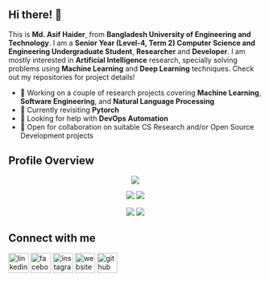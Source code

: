 ## Hi there! 👋

<!--
**asifhaider/asifhaider** is a ✨ _special_ ✨ repository because its `README.md` (this file) appears on your GitHub profile.
Here are some ideas to get you started:

-->
This is **Md. Asif Haider**, from **Bangladesh University of Engineering and Technology**. I am a **Senior Year (Level-4, Term 2) Computer Science and Engineering Undergraduate Student**, **Researcher** and **Developer**. I am mostly interested in **Artificial Intelligence** research, specially solving problems using **Machine Learning** and **Deep Learning** techniques. Check out my repositories for project details!  

- 🔭 Working on a couple of research projects covering **Machine Learning**, **Software Engineering**, and **Natural Language Processing**
- 🌱 Currently revisiting **Pytorch**
- 🤔 Looking for help with **DevOps Automation**
- 👯 Open for collaboration on suitable CS Research and/or Open Source Development projects

<!--  
- 💬 Ask me about ... 
- ⚡ Fun fact: ...
- 📫 Reach out to me through: [Mail](mailto:elhanasif@gmail.com) and [Facebook](https://www.facebook.com/asif.elhan)
- 😄 Pronouns: ... -->

<!--
## Languages

<p align="left"> <a href="https://www.python.org/"> <img src="https://devicons.github.io/devicon/devicon.git/icons/python/python-original.svg" alt="python" width="40" height="40"/> </a> <a href = "https://www.gnu.org/software/gnu-c-manual/gnu-c-manual.html"> <img src="https://devicons.github.io/devicon/devicon.git/icons/c/c-original.svg" alt="c" width="40" height="40"/> </a> <a href = "https://isocpp.org/"> <img src="https://devicons.github.io/devicon/devicon.git/icons/cplusplus/cplusplus-original.svg" alt="cplusplus" width="40" height="40"/> </a> <a href = "https://www.java.com/en/"> <img src="https://devicons.github.io/devicon/devicon.git/icons/java/java-original-wordmark.svg" alt="java" width="40" height="40"/> </a> <a href = "https://developer.mozilla.org/en-US/docs/Web/Guide/HTML/HTML5"> <img src="https://devicons.github.io/devicon/devicon.git/icons/html5/html5-original-wordmark.svg" alt="html5" width="40" height="40"/> </a> <a href = "https://www.w3.org/TR/2001/WD-css3-roadmap-20010523/"> <img src="https://devicons.github.io/devicon/devicon.git/icons/css3/css3-original-wordmark.svg" alt="css3" width="40" height="40"/> </a> <a href = " https://developer.mozilla.org/en-US/docs/Web/JavaScript"> <img src="https://devicons.github.io/devicon/devicon.git/icons/javascript/javascript-original.svg" alt="javascript" width="40" height="40"/> </a> <a href = "https://www.php.net/docs.php"> <img src="https://devicons.github.io/devicon/devicon.git/icons/php/php-original.svg" alt="php" width="40" height="40"/> </a> <a href = "https://docs.mongodb.com/"> <img src="https://devicons.github.io/devicon/devicon.git/icons/mongodb/mongodb-original-wordmark.svg" alt="mongodb" width="40" height="40"/> </a> <a href = "https://dev.mysql.com/doc/"> <img src="https://devicons.github.io/devicon/devicon.git/icons/mysql/mysql-original-wordmark.svg" alt="mysql" width="40" height="40"/></a> </p> --> 

<!--
## Tools and Frameworks

<p align="left> <img src="https://devicons.github.io/devicon/devicon.git/icons/bootstrap/bootstrap-plain.svg" alt="bootstrap" width="40" height="40"/> <img src="https://devicons.github.io/devicon/devicon.git/icons/django/django-original.svg" alt="django" width="40" height="40"/> <img src="https://www.vectorlogo.zone/logos/pocoo_flask/pocoo_flask-icon.svg" alt="flask" width="40" height="40"/> <img src="https://devicons.github.io/devicon/devicon.git/icons/laravel/laravel-plain-wordmark.svg" alt="laravel" width="40" height="40"/> <img src="https://www.vectorlogo.zone/logos/jekyllrb/jekyllrb-icon.svg" alt="jekyll" width="40" height="40"/> <img src="https://www.vectorlogo.zone/logos/tensorflow/tensorflow-icon.svg" alt="tensorflow" width="40" height="40"/> <img src="https://www.vectorlogo.zone/logos/git-scm/git-scm-icon.svg" alt="git" width="40" height="40"/> <img src="https://www.vectorlogo.zone/logos/adobe_illustrator/adobe_illustrator-icon.svg" alt="illustrator" width="40" height="40"/> <img src="https://www.vectorlogo.zone/logos/figma/figma-icon.svg" alt="figma" width="40" height="40"/></p>
-->

## Profile Overview

<div align="center">
  
![](http://github-profile-summary-cards.vercel.app/api/cards/profile-details?username=asifhaider&theme=dracula)

![](http://github-profile-summary-cards.vercel.app/api/cards/repos-per-language?username=asifhaider&theme=dracula) ![](http://github-profile-summary-cards.vercel.app/api/cards/most-commit-language?username=asifhaider&theme=dracula)

![](http://github-profile-summary-cards.vercel.app/api/cards/stats?username=asifhaider&theme=dracula) ![](http://github-profile-summary-cards.vercel.app/api/cards/productive-time?username=asifhaider&theme=dracula&utcOffset=8)

</div>

<!--
![Profile views](https://gpvc.arturio.dev/asifhaider)

![GitHub stats](https://github-readme-stats.vercel.app/api?username=asifhaider&show_icons=true&theme=tokyonight&count_private=true)
![Top Langs](https://github-readme-stats.vercel.app/api/top-langs/?username=asifhaider&layout=compact&langs_count=10&hide=MATLAB)
![GitHub stats](https://github-readme-stats.vercel.app/api?username=asifhaider&show_icons=true&theme=tokyonight&count_private=true)  
![Top Langs](https://github-readme-stats.vercel.app/api/top-langs/?username=asifhaider&langs_count=5)](https://github.com/anuraghazra/github-readme-stats)

[<img src='https://cdn.jsdelivr.net/npm/simple-icons@3.0.1/icons/stackoverflow.svg' alt='stackoverflow' height='40'>](https://stackoverflow.com/users/12278453/asifhaider)
-->

## Connect with me
[<img src='https://cdn.jsdelivr.net/npm/simple-icons@3.0.1/icons/linkedin.svg' alt='linkedin' height='40'>](https://www.linkedin.com/in/asif-haider-1805112/)  [<img src='https://cdn.jsdelivr.net/npm/simple-icons@3.0.1/icons/facebook.svg' alt='facebook' height='40'>](https://www.facebook.com/asif.elhan)  [<img src='https://cdn.jsdelivr.net/npm/simple-icons@3.0.1/icons/instagram.svg' alt='instagram' height='40'>](https://www.instagram.com/asifelhan/)  [<img src='https://cdn.jsdelivr.net/npm/simple-icons@3.0.1/icons/icloud.svg' alt='website' height='40'>](https://asifhaider.github.io/)  [<img src='https://cdn.jsdelivr.net/npm/simple-icons@3.0.1/icons/github.svg' alt='github' height='40'>](https://github.com/asifhaider)  
